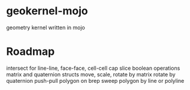 # geokernel-mojo

geometry kernel written in mojo

# Roadmap
intersect for line-line, face-face, cell-cell
cap
slice
boolean operations
matrix and quaternion structs
move, scale, rotate by matrix
rotate by quaternion
push-pull polygon on brep
sweep polygon by line or polyline